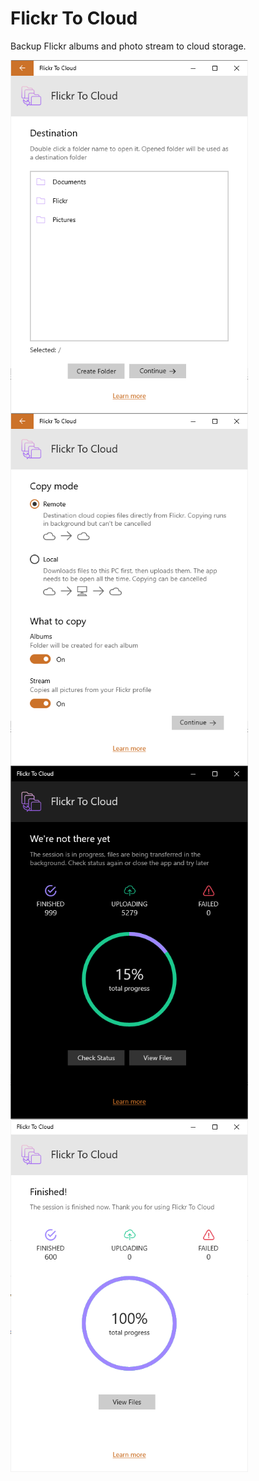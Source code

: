 # Flickr To Cloud
Backup Flickr albums and photo stream to cloud storage.

<p align="center">
  <img src="https://github.com/havlicekp/flickr-to-cloud/blob/master/images/destination-folder-light.png" alt="alt text"  align="left" width="380">
<img src="https://github.com/havlicekp/flickr-to-cloud/blob/master/images/settings-light.png" alt="alt text"  align="left" width="380">
<img src="https://github.com/havlicekp/flickr-to-cloud/blob/master/images/status-check2.png" alt="alt text"  align="left" width="380">
<img src="https://github.com/havlicekp/flickr-to-cloud/blob/master/images/finished-light.png" alt="alt text"  align="left" width="380">
</p>
